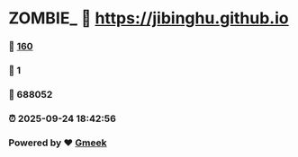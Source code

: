 # ZOMBIE_ :link: https://jibinghu.github.io 
### :page_facing_up: [160](https://jibinghu.github.io/tag.html) 
### :speech_balloon: 1 
### :hibiscus: 688052 
### :alarm_clock: 2025-09-24 18:42:56 
### Powered by :heart: [Gmeek](https://github.com/Meekdai/Gmeek)
